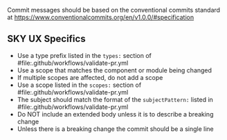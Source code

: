 Commit messages should be based on the conventional commits standard at https://www.conventionalcommits.org/en/v1.0.0/#specification

## SKY UX Specifics

- Use a type prefix listed in the `types:` section of #file:.github/workflows/validate-pr.yml
- Use a scope that matches the component or module being changed
- If multiple scopes are affected, do not add a scope
- Use a scope listed in the `scopes:` section of #file:.github/workflows/validate-pr.yml
- The subject should match the format of the `subjectPattern:` listed in #file:.github/workflows/validate-pr.yml
- Do NOT include an extended body unless it is to describe a breaking change
- Unless there is a breaking change the commit should be a single line
